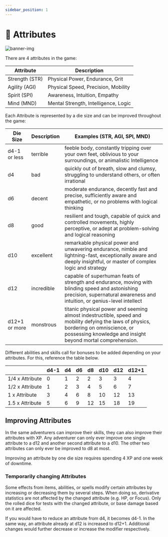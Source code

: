 ```yaml
---
sidebar_position: 1
---
```


# 💪 Attributes

![banner-img](/img/banner/attributes-banner.png)

There are 4 attributes in the game:

| Attribute | Description |
| --- | --- |
| Strength (STR) | Physical Power, Endurance, Grit |
| Agility (AGI) | Physical Speed, Precision, Mobility |
| Spirit (SPI) | Awareness, Intuition, Empathy |
| Mind (MND) | Mental Strength, Intelligence, Logic |

Each Attribute is represented by a die size and can be improved throughout the game:

| Die Size | Description | Examples (STR, AGI, SPI, MND) |
| --- | --- | --- |
| d4-1 or less | terrible | feeble body, constantly tripping over your own feet, oblivious to your surroundings, or animalistic Intelligence |
| d4 | bad | quickly out of breath, slow and clumsy, struggling to understand others, or often irrational |
| d6 | decent | moderate endurance, decently fast and precise, sufficiently aware and empathetic, or no problems with logical thinking |
| d8 | good | resilient and tough, capable of quick and controlled movements, highly perceptive, or adept at problem-solving and logical reasoning |
| d10 | excellent | remarkable physical power and unwavering endurance, nimble and lightning-fast, exceptionally aware and deeply insightful, or master of complex logic and strategy |
| d12 | incredible | capable of superhuman feats of strength and endurance, moving with blinding speed and astonishing precision, supernatural awareness and intuition, or genius-level intellect |
| d12+1 or more | monstrous | titanic physical power and seeming almost indestructible, speed and mobility defying the laws of physics, bordering on omniscience, or possessing knowledge and insight beyond mortal comprehension. |

Different abilities and skills call for bonuses to be added depending on your attributes. For this, reference the table below.

|  | d4-1 | d4 | d6 | d8 | d10 | d12 | d12+1 |
| --- | --- | --- | --- | --- | --- | --- | --- |
| 1/4 x Attribute | 0 | 1 | 2 | 2 | 3 | 3 | 4 |
| 1/2 x Attribute | 1 | 2 | 3 | 4 | 5 | 6 | 7 |
| 1 x Attribute | 3 | 4 | 6 | 8 | 10 | 12 | 13 |
| 1.5 x Attribute | 5 | 6 | 9 | 12 | 15 | 18 | 19 |

## Improving Attributes

In the same adventurers can improve their skills, they can also improve their attributes with XP. Any adventurer can only ever improve one single attribute to a d12 and another second attribute to a d10. The other two attributes can only ever be improved to d8 at most.

Improving an attribute by one die size requires spending 4 XP and one week of downtime.

### Temporarily changing Attributes

Some effects from items, abilities, or spells modify certain attributes by increasing or decreasing them by several steps. When doing so, derivative statistics are not affected by the changed attribute (e.g. HP, or Focus). Only the rolled dice for tests with the changed attribute, or base damage based on it are affected.

If you would have to reduce an attribute from d4, it becomes d4-1. In the same way, an attribute already at d12 is increased to d12+1. Additional changes would further decrease or increase the modifier respectively.
